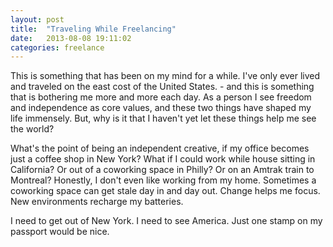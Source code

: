 ```yaml
---
layout: post
title:  "Traveling While Freelancing"
date:   2013-08-08 19:11:02
categories: freelance
---
```


This is something that has been on my mind for a while. I've only ever lived and traveled on the east cost of the United States. - and this is something that is bothering me more and more each day. As a person I see freedom and independence as core values, and these two things have shaped my life immensely. But, why is it that I haven't yet let these things help me see the world? 

What's the point of being an independent creative, if my office becomes just a coffee shop in New York? What if I could work while house sitting in California? Or out of a coworking space in Philly? Or on an Amtrak train to Montreal? Honestly, I don't even like working from my home. Sometimes a coworking space can get stale day in and day out. Change helps me focus.  New environments recharge my batteries.

I need to get out of New York. I need to see America. Just one stamp on my passport would be nice.
